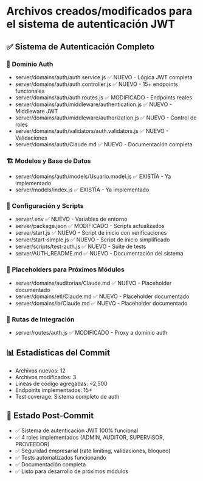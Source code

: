 # Archivos creados/modificados para el sistema de autenticación JWT

## ✅ Sistema de Autenticación Completo

### 🔐 Dominio Auth
- server/domains/auth/auth.service.js          ✅ NUEVO - Lógica JWT completa
- server/domains/auth/auth.controller.js       ✅ NUEVO - 15+ endpoints funcionales  
- server/domains/auth/auth.routes.js           ✅ MODIFICADO - Endpoints reales
- server/domains/auth/middleware/authentication.js  ✅ NUEVO - Middleware JWT
- server/domains/auth/middleware/authorization.js   ✅ NUEVO - Control de roles
- server/domains/auth/validators/auth.validators.js ✅ NUEVO - Validaciones
- server/domains/auth/Claude.md               ✅ NUEVO - Documentación completa

### 🏗️ Modelos y Base de Datos
- server/domains/auth/models/Usuario.model.js  ✅ EXISTÍA - Ya implementado
- server/models/index.js                       ✅ EXISTÍA - Ya implementado

### 🔧 Configuración y Scripts
- server/.env                                  ✅ NUEVO - Variables de entorno
- server/package.json                          ✅ MODIFICADO - Scripts actualizados
- server/start.js                              ✅ NUEVO - Script de inicio con verificaciones
- server/start-simple.js                       ✅ NUEVO - Script de inicio simplificado
- server/scripts/test-auth.js                  ✅ NUEVO - Suite de tests
- server/AUTH_README.md                        ✅ NUEVO - Documentación del sistema

### 📁 Placeholders para Próximos Módulos
- server/domains/auditorias/Claude.md         ✅ NUEVO - Placeholder documentado
- server/domains/etl/Claude.md                ✅ NUEVO - Placeholder documentado  
- server/domains/ia/Claude.md                 ✅ NUEVO - Placeholder documentado

### 🔄 Rutas de Integración
- server/routes/auth.js                        ✅ MODIFICADO - Proxy a dominio auth

## 📊 Estadísticas del Commit
- Archivos nuevos: 12
- Archivos modificados: 3
- Líneas de código agregadas: ~2,500
- Endpoints implementados: 15+
- Test coverage: Sistema completo de auth

## 🎯 Estado Post-Commit
- ✅ Sistema de autenticación JWT 100% funcional
- ✅ 4 roles implementados (ADMIN, AUDITOR, SUPERVISOR, PROVEEDOR)  
- ✅ Seguridad empresarial (rate limiting, validaciones, bloqueo)
- ✅ Tests automatizados funcionando
- ✅ Documentación completa
- ✅ Listo para desarrollo de próximos módulos
